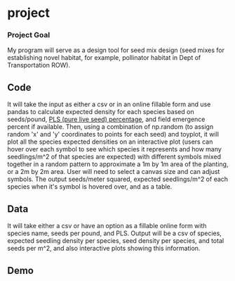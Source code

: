 # project
### Project Goal
My program will serve as a design tool for seed mix design (seed mixes for establishing novel habitat, for example, pollinator habitat in Dept of Transportation ROW). 

## Code
It will take the input as either a csv or in an online fillable form and use pandas to calculate expected density for each species based on seeds/pound, [PLS (pure live seed) percentage](https://www.ernstseed.com/resources/bulk-vs-pure-live-seed-pls/), and field emergence percent if available. Then, using a combination of np.random (to assign random 'x' and 'y' coordinates to points for each seed) and toyplot, it will plot all the species expected densities on an interactive plot (users can hover over each symbol to see which species it represents and how many seedlings/m^2 of that species are expected) with different symbols mixed together in a random pattern to approximate a 1m by 1m area of the planting, or a 2m by 2m area. User will need to select a canvas size and can adjust symbols. The output seeds/meter squared, expected seedlings/m^2 of each species when it's symbol is hovered over, and as a table.


## Data

It will take either a csv or have an option as a fillable online form with species name, seeds per pound, and PLS. Output will be a csv of species, expected seedling density per species, seed density per species, and total seeds per m^2, and also interactive plots showing this information.


## Demo
